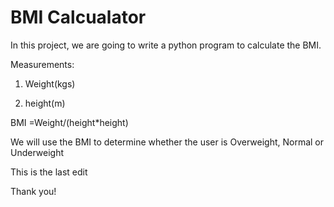 # BMI Calcualator

In this project, we are going to write a python program to  calculate the BMI.


Measurements:

1. Weight(kgs)

2. height(m)

BMI =Weight/(height*height)
 
We will use the BMI to determine whether the user is Overweight, Normal or Underweight

This is the last edit

Thank you!
